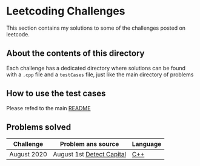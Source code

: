 # Leetcoding Challenges

This section contains my solutions to some of the challenges posted on leetcode.

## About the contents of this directory

Each challenge has a dedicated directory where solutions can be found with a `.cpp` file and a `testCases` file, just like the main directory of problems

## How to use the test cases

Please refed to the main [README](../../README.md)

## Problems solved

| Challenge   | Problem ans source                                                                                                                          | Language                                            |
| ----------- | ------------------------------------------------------------------------------------------------------------------------------------------- | --------------------------------------------------- |
| August 2020 | August 1st [Detect Capital](https://leetcode.com/explore/challenge/card/august-leetcoding-challenge/549/week-1-august-1st-august-7th/3409/) | [C++](august_2020/week1/august1/detect_capital.cpp) |
